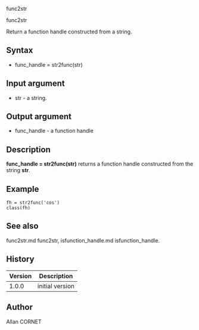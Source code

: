 



func2str


func2str

Return a function handle constructed from a string.

## Syntax

- func_handle = str2func(str)

## Input argument

 - str - a string.

## Output argument

 - func_handle - a function handle

## Description


  <p><b>func_handle = str2func(str)</b> returns a function handle constructed from the string <b>str</b>.</p>


## Example

```Nelson
fh = str2func('cos')
class(fh)
```

## See also

func2str.md func2str, isfunction_handle.md isfunction_handle.
## History

|Version|Description|
|------|------|
|1.0.0|initial version|


## Author

Allan CORNET



